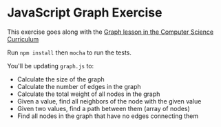 # JavaScript Graph Exercise

This exercise goes along with the [Graph lesson in the Computer Science Curriculum](https://github.com/gSchool/computer-science-curriculum/blob/master/Unit-3/04-graphs.md)

Run `npm install` then `mocha` to run the tests.

You'll be updating `graph.js` to:
* Calculate the size of the graph
* Calculate the number of edges in the graph
* Calculate the total weight of all nodes in the graph
* Given a value, find all neighbors of the node with the given value
* Given two values, find a path between them (array of nodes)
* Find all nodes in the graph that have no edges connecting them
